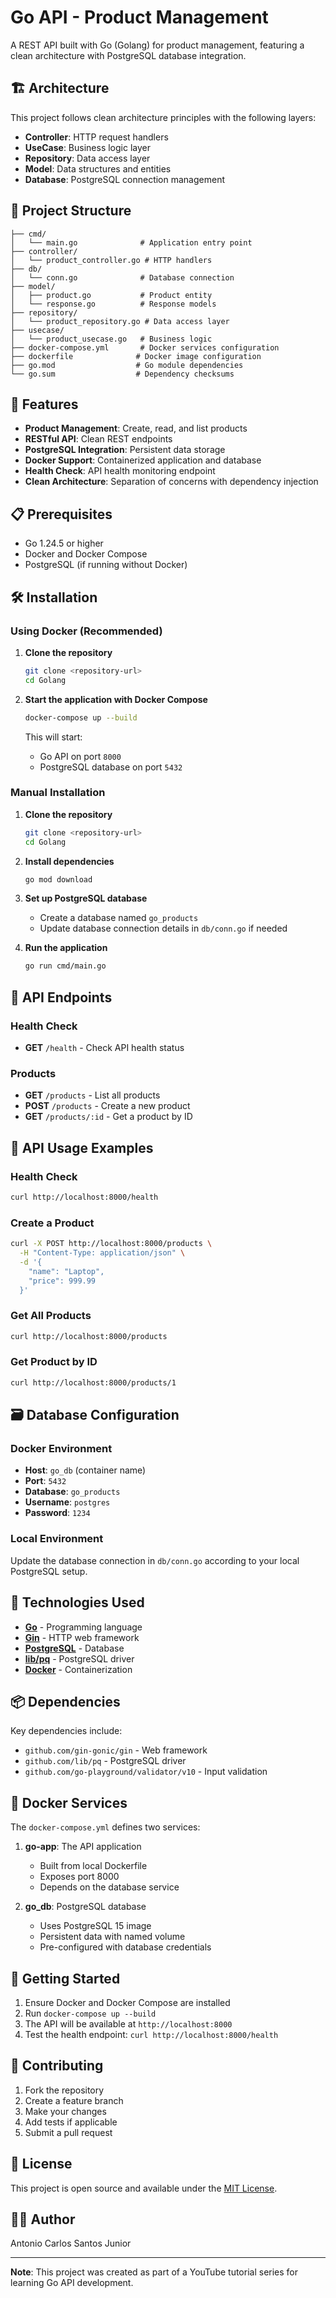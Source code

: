 # Go API - Product Management

A REST API built with Go (Golang) for product management, featuring a clean architecture with PostgreSQL database integration.

## 🏗️ Architecture

This project follows clean architecture principles with the following layers:

- **Controller**: HTTP request handlers
- **UseCase**: Business logic layer
- **Repository**: Data access layer
- **Model**: Data structures and entities
- **Database**: PostgreSQL connection management

## 📁 Project Structure

```
├── cmd/
│   └── main.go              # Application entry point
├── controller/
│   └── product_controller.go # HTTP handlers
├── db/
│   └── conn.go              # Database connection
├── model/
│   ├── product.go           # Product entity
│   └── response.go          # Response models
├── repository/
│   └── product_repository.go # Data access layer
├── usecase/
│   └── product_usecase.go   # Business logic
├── docker-compose.yml       # Docker services configuration
├── dockerfile              # Docker image configuration
├── go.mod                  # Go module dependencies
└── go.sum                  # Dependency checksums
```

## 🚀 Features

- **Product Management**: Create, read, and list products
- **RESTful API**: Clean REST endpoints
- **PostgreSQL Integration**: Persistent data storage
- **Docker Support**: Containerized application and database
- **Health Check**: API health monitoring endpoint
- **Clean Architecture**: Separation of concerns with dependency injection

## 📋 Prerequisites

- Go 1.24.5 or higher
- Docker and Docker Compose
- PostgreSQL (if running without Docker)

## 🛠️ Installation

### Using Docker (Recommended)

1. **Clone the repository**
   ```bash
   git clone <repository-url>
   cd Golang
   ```

2. **Start the application with Docker Compose**
   ```bash
   docker-compose up --build
   ```

   This will start:
   - Go API on port `8000`
   - PostgreSQL database on port `5432`

### Manual Installation

1. **Clone the repository**
   ```bash
   git clone <repository-url>
   cd Golang
   ```

2. **Install dependencies**
   ```bash
   go mod download
   ```

3. **Set up PostgreSQL database**
   - Create a database named `go_products`
   - Update database connection details in `db/conn.go` if needed

4. **Run the application**
   ```bash
   go run cmd/main.go
   ```

## 🔗 API Endpoints

### Health Check
- **GET** `/health` - Check API health status

### Products
- **GET** `/products` - List all products
- **POST** `/products` - Create a new product
- **GET** `/products/:id` - Get a product by ID

## 📝 API Usage Examples

### Health Check
```bash
curl http://localhost:8000/health
```

### Create a Product
```bash
curl -X POST http://localhost:8000/products \
  -H "Content-Type: application/json" \
  -d '{
    "name": "Laptop",
    "price": 999.99
  }'
```

### Get All Products
```bash
curl http://localhost:8000/products
```

### Get Product by ID
```bash
curl http://localhost:8000/products/1
```

## 🗃️ Database Configuration

### Docker Environment
- **Host**: `go_db` (container name)
- **Port**: `5432`
- **Database**: `go_products`
- **Username**: `postgres`
- **Password**: `1234`

### Local Environment
Update the database connection in `db/conn.go` according to your local PostgreSQL setup.

## 🔧 Technologies Used

- **[Go](https://golang.org/)** - Programming language
- **[Gin](https://gin-gonic.com/)** - HTTP web framework
- **[PostgreSQL](https://www.postgresql.org/)** - Database
- **[lib/pq](https://github.com/lib/pq)** - PostgreSQL driver
- **[Docker](https://www.docker.com/)** - Containerization

## 📦 Dependencies

Key dependencies include:
- `github.com/gin-gonic/gin` - Web framework
- `github.com/lib/pq` - PostgreSQL driver
- `github.com/go-playground/validator/v10` - Input validation

## 🐳 Docker Services

The `docker-compose.yml` defines two services:

1. **go-app**: The API application
   - Built from local Dockerfile
   - Exposes port 8000
   - Depends on the database service

2. **go_db**: PostgreSQL database
   - Uses PostgreSQL 15 image
   - Persistent data with named volume
   - Pre-configured with database credentials

## 🚦 Getting Started

1. Ensure Docker and Docker Compose are installed
2. Run `docker-compose up --build`
3. The API will be available at `http://localhost:8000`
4. Test the health endpoint: `curl http://localhost:8000/health`

## 🤝 Contributing

1. Fork the repository
2. Create a feature branch
3. Make your changes
4. Add tests if applicable
5. Submit a pull request

## 📄 License

This project is open source and available under the [MIT License](LICENSE).

## 👨‍💻 Author

Antonio Carlos Santos Junior

---

**Note**: This project was created as part of a YouTube tutorial series for learning Go API development.
